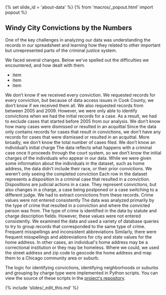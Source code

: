 {% set slide_id = 'about-data' %}
{% from 'macros/_popout.html' import popout %}

## Windy City Convictions by the Numbers

One of the key challenges in analyzing our data was understanding the records in our spreadsheet and learning how they related to other important but unrepresented parts of the criminal justice system.

We faced several changes. Below we’ve spelled out the difficulties we encountered, and how dealt with them. 


- item
- item
- item



We don’t know if we received every conviction. 
We requested records for every conviction, but because of data access issues in Cook County, we don’t know if we received them all. We also requested records from between 2005 and 2009. However, we were only able to identify convictions when we had the initial records for a case. As a result, we had to exclude cases that started before 2005 from our analysis.
We don’t know how many cases were dismissed or resulted in an acquittal
 Since the data only contains records for cases that result in convictions, we don't have any records for cases that were dismissed or resulted in an acquittal. More broadly, we don’t know the total number of cases filed. 
We don’t know an individual’s initial charge
The data reflects what happens with a criminal case once it proceeds through the court system, so we don’t know the initial charges of the individuals who appear in our data. While we were given some information about the individuals in the dataset, such as home address, the data didn’t include their race, or their prior convictions.
We weren’t only seeing the completed conviction
Each row in the dataset represents a disposition in a criminal case that resulted in a conviction. Dispositions are judicial actions in a case. They represent convictions, but also changes in a charge, a case being postponed or a case switching to a different judge. We had to extract convictions from these records.
 Crime values were not entered consistently 
The data was analyzed primarily by the type of crime that resulted in a conviction and where the convicted person was from. The type of crime is identified in the data by statute and charge description fields. However, these values were not entered consistently. We examined the data and used a variety of database queries to try to group records that corresponded to the same type of crime. 
Frequent misspellings and inconsistent abbreviations
Similarly, there were frequent misspellings and abbreviations for city and state values for the home address. In other cases, an individual's home address may be a correctional institution or they may be homeless. Where we could, we used the street address and zip code to geocode the home address and map them to a Chicago community area or suburb. 

The logic for identifying convictions, identifying neighborhoods or suburbs and grouping by charge type were implemented in Python scripts. You can view the source of these scripts in the [project's repository](https://github.com/sc3/cook-convictions-data/).



{% include 'slides/_edit_this.md' %}
